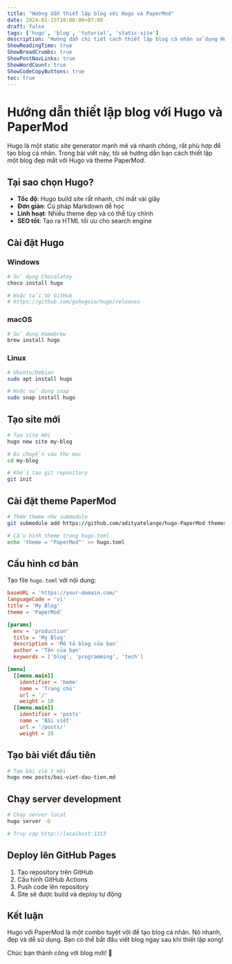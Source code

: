 ```yaml
---
title: "Hướng dẫn thiết lập blog với Hugo và PaperMod"
date: 2024-01-15T10:00:00+07:00
draft: false
tags: ['hugo', 'blog', 'tutorial', 'static-site']
description: "Hướng dẫn chi tiết cách thiết lập blog cá nhân sử dụng Hugo và theme PaperMod"
ShowReadingTime: true
ShowBreadCrumbs: true
ShowPostNavLinks: true
ShowWordCount: true
ShowCodeCopyButtons: true
toc: true
---
```


# Hướng dẫn thiết lập blog với Hugo và PaperMod

Hugo là một static site generator mạnh mẽ và nhanh chóng, rất phù hợp để tạo blog cá nhân. Trong bài viết này, tôi sẽ hướng dẫn bạn cách thiết lập một blog đẹp mắt với Hugo và theme PaperMod.

## Tại sao chọn Hugo?

- **Tốc độ**: Hugo build site rất nhanh, chỉ mất vài giây
- **Đơn giản**: Cú pháp Markdown dễ học
- **Linh hoạt**: Nhiều theme đẹp và có thể tùy chỉnh
- **SEO tốt**: Tạo ra HTML tối ưu cho search engine

## Cài đặt Hugo

### Windows
```bash
# Sử dụng Chocolatey
choco install hugo

# Hoặc tải từ GitHub
# https://github.com/gohugoio/hugo/releases
```

### macOS
```bash
# Sử dụng Homebrew
brew install hugo
```

### Linux
```bash
# Ubuntu/Debian
sudo apt install hugo

# Hoặc sử dụng snap
sudo snap install hugo
```

## Tạo site mới

```bash
# Tạo site mới
hugo new site my-blog

# Di chuyển vào thư mục
cd my-blog

# Khởi tạo git repository
git init
```

## Cài đặt theme PaperMod

```bash
# Thêm theme như submodule
git submodule add https://github.com/adityatelange/hugo-PaperMod themes/PaperMod

# Cấu hình theme trong hugo.toml
echo 'theme = "PaperMod"' >> hugo.toml
```

## Cấu hình cơ bản

Tạo file `hugo.toml` với nội dung:

```toml
baseURL = 'https://your-domain.com/'
languageCode = 'vi'
title = 'My Blog'
theme = 'PaperMod'

[params]
  env = 'production'
  title = 'My Blog'
  description = 'Mô tả blog của bạn'
  author = 'Tên của bạn'
  keywords = ['blog', 'programming', 'tech']

[menu]
  [[menu.main]]
    identifier = 'home'
    name = 'Trang chủ'
    url = '/'
    weight = 10
  [[menu.main]]
    identifier = 'posts'
    name = 'Bài viết'
    url = '/posts/'
    weight = 20
```

## Tạo bài viết đầu tiên

```bash
# Tạo bài viết mới
hugo new posts/bai-viet-dau-tien.md
```

## Chạy server development

```bash
# Chạy server local
hugo server -D

# Truy cập http://localhost:1313
```

## Deploy lên GitHub Pages

1. Tạo repository trên GitHub
2. Cấu hình GitHub Actions
3. Push code lên repository
4. Site sẽ được build và deploy tự động

## Kết luận

Hugo với PaperMod là một combo tuyệt vời để tạo blog cá nhân. Nó nhanh, đẹp và dễ sử dụng. Bạn có thể bắt đầu viết blog ngay sau khi thiết lập xong!

Chúc bạn thành công với blog mới! 🚀
